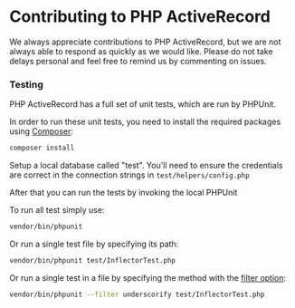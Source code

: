 # Contributing to PHP ActiveRecord #

We always appreciate contributions to PHP ActiveRecord, but we are not always able to respond as quickly as we would like.
Please do not take delays personal and feel free to remind us by commenting on issues.

### Testing ###

PHP ActiveRecord has a full set of unit tests, which are run by PHPUnit.

In order to run these unit tests, you need to install the required packages using [Composer](https://getcomposer.org/):

```sh
composer install
```

Setup a local database called "test". You'll need to ensure the credentials are correct in the connection strings in `test/helpers/config.php`

After that you can run the tests by invoking the local PHPUnit

To run all test simply use:

```sh
vendor/bin/phpunit
```

Or run a single test file by specifying its path:

```sh
vendor/bin/phpunit test/InflectorTest.php
```

Or run a single test in a file by specifying the method with the [filter option](https://phpunit.de/manual/current/en/textui.html#textui.examples.filter-patterns):

```sh
vendor/bin/phpunit --filter underscorify test/InflectorTest.php
```

